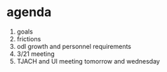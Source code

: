 # agenda
1. goals
2. frictions
3. odl growth and personnel requirements
4. 3/21 meeting
5. TJACH and UI meeting tomorrow and wednesday
